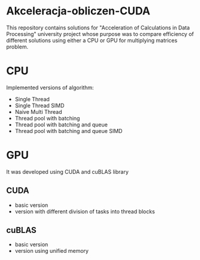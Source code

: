 # Akceleracja-obliczen-CUDA
This repository contains solutions for "Acceleration of Calculations in Data Processing" university project whose purpose was to compare efficiency of different solutions using either a CPU or GPU for multiplying matrices problem.

# CPU
Implemented versions of algorithm:
- Single Thread
- Single Thread SIMD
- Naive Multi Thread
- Thread pool with batching
- Thread pool with batching and queue
- Thread pool with batching and queue SIMD

# GPU
It was developed using CUDA and cuBLAS library
## CUDA
- basic version
- version with different division of tasks into thread blocks
## cuBLAS
- basic version
- version using unified memory

